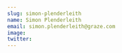 ```yaml
---
slug: simon-plenderleith
name: Simon Plenderleith
email: simon.plenderleith@graze.com
image: 
twitter: 
---
```



